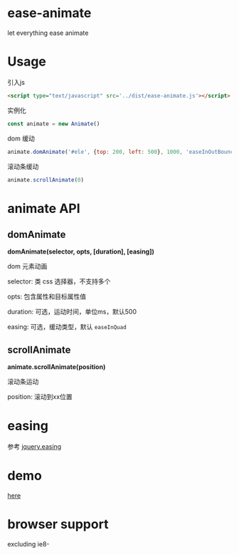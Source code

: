 # ease-animate
let everything ease animate

# Usage 
引入js
```html 
<script type="text/javascript" src='../dist/ease-animate.js'></script>
```

实例化
```js
const animate = new Animate()
```

dom 缓动
```js 
animate.domAnimate('#ele', {top: 200, left: 500}, 1000, 'easeInOutBounce')
```

滚动条缓动
```js 
animate.scrollAnimate(0)
```

# animate API

## domAnimate

**domAnimate(selector, opts, [duration], [easing])**

dom 元素动画

selector: 类 css 选择器，不支持多个

opts: 包含属性和目标属性值

duration: 可选，运动时间，单位ms，默认500

easing: 可选，缓动类型，默认 `easeInQuad`

## scrollAnimate

**animate.scrollAnimate(position)**

滚动条运动

position: 滚动到xx位置

# easing 
参考 [jquery.easing](https://github.com/gdsmith/jquery.easing)

# demo
[here](demo/demo.html)

# browser support
excluding ie8-
